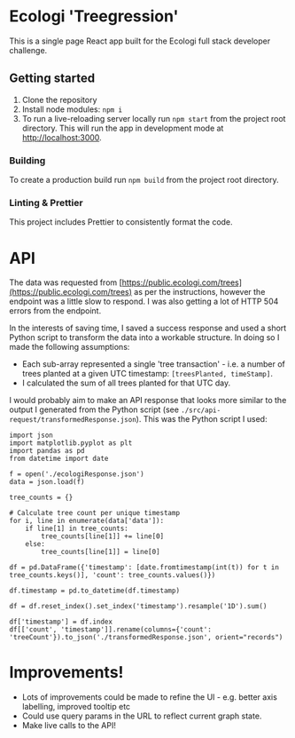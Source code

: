 # Ecologi 'Treegression'

This is a single page React app built for the Ecologi full stack developer challenge.

## Getting started

1. Clone the repository
2. Install node modules: `npm i`
3. To run a live-reloading server locally run `npm start` from the project root directory. This will run the app in development mode at [http://localhost:3000](http://localhost:3000).

### Building

To create a production build run `npm build` from the project root directory.

### Linting & Prettier

This project includes Prettier to consistently format the code.

# API

The data was requested from [https://public.ecologi.com/trees](https://public.ecologi.com/trees) as per the instructions, however the endpoint was a little slow to respond. I was also getting a lot of HTTP 504 errors from the endpoint.

In the interests of saving time, I saved a success response and used a short Python script to transform the data into a workable structure. In doing so I made the following assumptions:

- Each sub-array represented a single 'tree transaction' - i.e. a number of trees planted at a given UTC timestamp: `[treesPlanted, timeStamp]`.
- I calculated the sum of all trees planted for that UTC day.

I would probably aim to make an API response that looks more similar to the output I generated from the Python script (see `./src/api-request/transformedResponse.json`). This was the Python script I used:

```python:
import json
import matplotlib.pyplot as plt
import pandas as pd
from datetime import date

f = open('./ecologiResponse.json')
data = json.load(f)

tree_counts = {}

# Calculate tree count per unique timestamp
for i, line in enumerate(data['data']):
    if line[1] in tree_counts:
        tree_counts[line[1]] += line[0]
    else:
        tree_counts[line[1]] = line[0]

df = pd.DataFrame({'timestamp': [date.fromtimestamp(int(t)) for t in tree_counts.keys()], 'count': tree_counts.values()})

df.timestamp = pd.to_datetime(df.timestamp)

df = df.reset_index().set_index('timestamp').resample('1D').sum()

df['timestamp'] = df.index
df[['count', 'timestamp']].rename(columns={'count': 'treeCount'}).to_json('./transformedResponse.json', orient="records")
```

# Improvements!

- Lots of improvements could be made to refine the UI - e.g. better axis labelling, improved tooltip etc
- Could use query params in the URL to reflect current graph state.
- Make live calls to the API!
